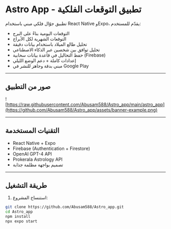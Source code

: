 # Astro App - تطبيق التوقعات الفلكية

تطبيق جوّال فلكي مبني باستخدام React Native وExpo، يقدّم للمستخدم:

- التوقعات اليومية بناءً على البرج
- التوقعات الشهرية لكل الأبراج
- تحليل طالع الميلاد باستخدام بيانات دقيقة
- تحليل توافق بين شخصين عبر الذكاء الاصطناعي
- حفظ التحاليل في قاعدة بيانات سحابية (Firebase)
- إعدادات كاملة + دعم الوضع الليلي
- مبني بدقة وجاهز للنشر في Google Play

---

## صور من التطبيق

![https://raw.githubusercontent.com/Abusam588/Astro_app/main/astro_app](https://github.com/Abusam588/Astro_app/assets/banner-example.png)

---

## التقنيات المستخدمة

- React Native + Expo
- Firebase (Authentication + Firestore)
- OpenAI GPT-4 API
- Prokerala Astrology API
- تصميم بواجهة مظلمة جذابة

---

## طريقة التشغيل

1. استنساخ المشروع:
```bash
git clone https://github.com/Abusam588/Astro_app.git
cd Astro_app
npm install
npx expo start
